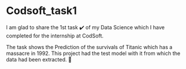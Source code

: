 # Codsoft_task1
I am glad to share the 1st task ✔️ of my Data Science which I have completed for the internship at CodSoft.

The task shows the Prediction of the survivals of Titanic which has a massacre in 1992. This project had the test model with it from which the data had been extracted. 🙂
